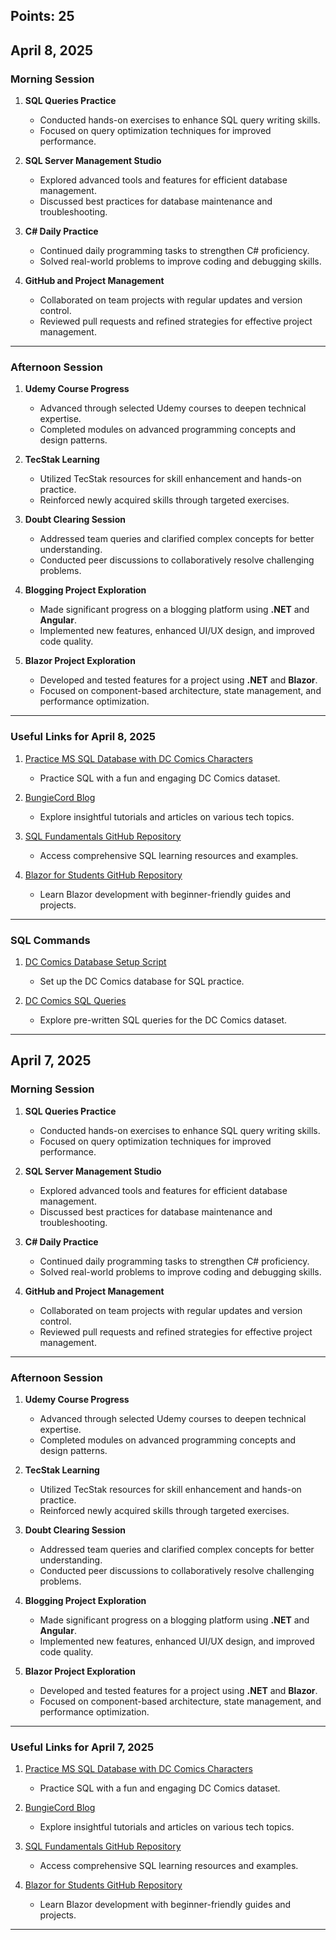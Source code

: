 ## Points: 25  
## April 8, 2025  

### Morning Session  

1. **SQL Queries Practice**  
    - Conducted hands-on exercises to enhance SQL query writing skills.  
    - Focused on query optimization techniques for improved performance.  

2. **SQL Server Management Studio**  
    - Explored advanced tools and features for efficient database management.  
    - Discussed best practices for database maintenance and troubleshooting.  

3. **C# Daily Practice**  
    - Continued daily programming tasks to strengthen C# proficiency.  
    - Solved real-world problems to improve coding and debugging skills.  

4. **GitHub and Project Management**  
    - Collaborated on team projects with regular updates and version control.  
    - Reviewed pull requests and refined strategies for effective project management.  

---

### Afternoon Session  

1. **Udemy Course Progress**  
    - Advanced through selected Udemy courses to deepen technical expertise.  
    - Completed modules on advanced programming concepts and design patterns.  

2. **TecStak Learning**  
    - Utilized TecStak resources for skill enhancement and hands-on practice.  
    - Reinforced newly acquired skills through targeted exercises.  

3. **Doubt Clearing Session**  
    - Addressed team queries and clarified complex concepts for better understanding.  
    - Conducted peer discussions to collaboratively resolve challenging problems.  

4. **Blogging Project Exploration**  
    - Made significant progress on a blogging platform using **.NET** and **Angular**.  
    - Implemented new features, enhanced UI/UX design, and improved code quality.  

5. **Blazor Project Exploration**  
    - Developed and tested features for a project using **.NET** and **Blazor**.  
    - Focused on component-based architecture, state management, and performance optimization.  

---

### Useful Links for April 8, 2025  

1. [Practice MS SQL Database with DC Comics Characters](https://vijayasimhabr.medium.com/practice-ms-sql-database-with-dc-comics-characters-d2d8c68025e1)  
    - Practice SQL with a fun and engaging DC Comics dataset.  

2. [BungieCord Blog](https://jay-study-nildana.github.io/BungieCordBlog/)  
    - Explore insightful tutorials and articles on various tech topics.  

3. [SQL Fundamentals GitHub Repository](https://github.com/Jay-study-nildana/Azure-CSharp-Corp-Trainer-Syllabus/tree/main/SQLFundamentals)  
    - Access comprehensive SQL learning resources and examples.  

4. [Blazor for Students GitHub Repository](https://github.com/Jay-study-nildana/BlazorForStudents)  
    - Learn Blazor development with beginner-friendly guides and projects.  

---

### SQL Commands  

1. [DC Comics Database Setup Script](https://github.com/Jay-study-nildana/Azure-CSharp-Corp-Trainer-Syllabus/blob/main/SQLFundamentals/DCComics/dccomics-setupdb.sql)  
    - Set up the DC Comics database for SQL practice.  

2. [DC Comics SQL Queries](https://github.com/Jay-study-nildana/Azure-CSharp-Corp-Trainer-Syllabus/blob/main/SQLFundamentals/DCComics/dccomics-sqlqueries.sql)  
    - Explore pre-written SQL queries for the DC Comics dataset.  

---

## April 7, 2025  

### Morning Session  

1. **SQL Queries Practice**  
    - Conducted hands-on exercises to enhance SQL query writing skills.  
    - Focused on query optimization techniques for improved performance.  

2. **SQL Server Management Studio**  
    - Explored advanced tools and features for efficient database management.  
    - Discussed best practices for database maintenance and troubleshooting.  

3. **C# Daily Practice**  
    - Continued daily programming tasks to strengthen C# proficiency.  
    - Solved real-world problems to improve coding and debugging skills.  

4. **GitHub and Project Management**  
    - Collaborated on team projects with regular updates and version control.  
    - Reviewed pull requests and refined strategies for effective project management.  

---

### Afternoon Session  

1. **Udemy Course Progress**  
    - Advanced through selected Udemy courses to deepen technical expertise.  
    - Completed modules on advanced programming concepts and design patterns.  

2. **TecStak Learning**  
    - Utilized TecStak resources for skill enhancement and hands-on practice.  
    - Reinforced newly acquired skills through targeted exercises.  

3. **Doubt Clearing Session**  
    - Addressed team queries and clarified complex concepts for better understanding.  
    - Conducted peer discussions to collaboratively resolve challenging problems.  

4. **Blogging Project Exploration**  
    - Made significant progress on a blogging platform using **.NET** and **Angular**.  
    - Implemented new features, enhanced UI/UX design, and improved code quality.  

5. **Blazor Project Exploration**  
    - Developed and tested features for a project using **.NET** and **Blazor**.  
    - Focused on component-based architecture, state management, and performance optimization.  

---

### Useful Links for April 7, 2025  

1. [Practice MS SQL Database with DC Comics Characters](https://vijayasimhabr.medium.com/practice-ms-sql-database-with-dc-comics-characters-d2d8c68025e1)  
    - Practice SQL with a fun and engaging DC Comics dataset.  

2. [BungieCord Blog](https://jay-study-nildana.github.io/BungieCordBlog/)  
    - Explore insightful tutorials and articles on various tech topics.  

3. [SQL Fundamentals GitHub Repository](https://github.com/Jay-study-nildana/Azure-CSharp-Corp-Trainer-Syllabus/tree/main/SQLFundamentals)  
    - Access comprehensive SQL learning resources and examples.  

4. [Blazor for Students GitHub Repository](https://github.com/Jay-study-nildana/BlazorForStudents)  
    - Learn Blazor development with beginner-friendly guides and projects.  

---
